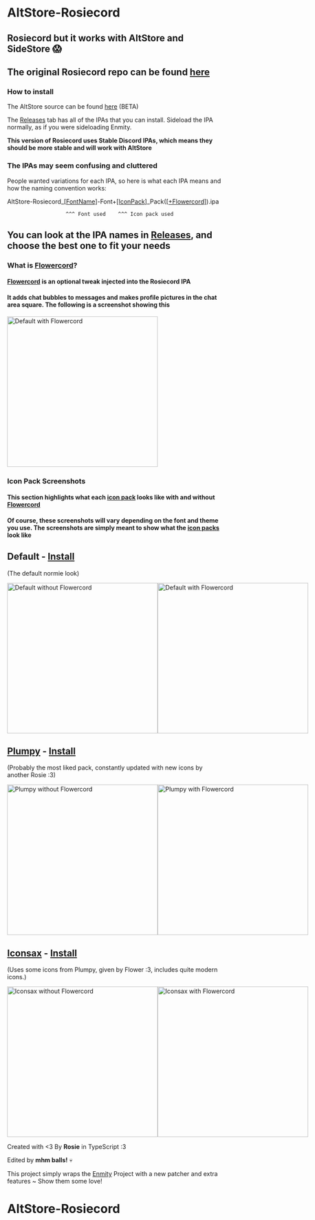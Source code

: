 # AltStore-Rosiecord

## Rosiecord but it works with AltStore and SideStore :scream:

## The original Rosiecord repo can be found [here](https://github.com/acquitelol/rosiecord) ##

### How to install

The AltStore source can be found [here](raw.githubusercontent.com/YangTheParrot/AltStore-Rosiecord/main/source.json) (BETA)

The [Releases](https://github.com/YangTheParrot/AltStore-Rosiecord/releases/) tab has all of the IPAs that you can install. Sideload the IPA normally, as if you were sideloading Enmity.

**This version of Rosiecord uses Stable Discord IPAs, which means they should be more stable and will work with AltStore**

### The IPAs may seem confusing and cluttered

People wanted variations for each IPA, so here is what each IPA means and how the naming convention works:

AltStore-Rosiecord_[[FontName]](https://github.com/YangTheParrot/AltStore-Rosiecord/tree/master/Fonts/woff2)-Font+[[IconPack]](https://github.com/YangTheParrot/AltStore-Rosiecord/tree/master/Packs)_Pack([[+Flowercord]](https://github.com/YangTheParrot/AltStore-Rosiecord/tree/main/Tweaks/Flowercord)).ipa

                       ^^^ Font used    ^^^ Icon pack used

## You can look at the IPA names in [Releases](https://github.com/YangTheParrot/AltStore-Rosiecord/releases/), and choose the best one to fit your needs

### What is [Flowercord](https://github.com/YangTheParrot/AltStore-Rosiecord/tree/main/Tweaks/Flowercord)?

#### [Flowercord](https://github.com/YangTheParrot/AltStore-Rosiecord/tree/main/Tweaks/Flowercord) is an optional tweak injected into the Rosiecord IPA

#### It adds chat bubbles to messages and makes profile pictures in the chat area square. The following is a screenshot showing this

<img width="350" alt="Default with Flowercord" src="Mocks/Default_Flowercord.png">

### Icon Pack Screenshots

#### This section highlights what each [icon pack](https://github.com/YangTheParrot/AltStore-Rosiecord/tree/master/Packs/) looks like with and without [Flowercord](https://github.com/YangTheParrot/AltStore-Rosiecord/tree/main/Tweaks/Flowercord)

#### Of course, these screenshots will vary depending on the font and theme you use. The screenshots are simply meant to show what the [icon packs](https://github.com/YangTheParrot/AltStore-Rosiecord/tree/master/Packs/) look like

## Default - [Install](https://github.com/YangTheParrot/AltStore-Rosiecord/releases/latest)

(The default normie look)
<div style='display: flex;' align='left'>
  <img width="350" alt="Default without Flowercord" src="Mocks/Default.png">
  <img width="350" alt="Default with Flowercord" src="Mocks/Default_Flowercord.png">
</div>

## [Plumpy](https://github.com/YangTheParrot/AltStore-Rosiecord/tree/master/Packs/Plumpy) - [Install](https://github.com/YangTheParrot/AltStore-Rosiecord/releases/latest)

(Probably the most liked pack, constantly updated with new icons by another Rosie :3)
<div style='display: flex;' align='left'>
  <img width="350" alt="Plumpy without Flowercord" src="Mocks/Plumpy.png">
  <img width="350" alt="Plumpy with Flowercord" src="Mocks/Plumpy_Flowercord.png">
</div>

## [Iconsax](https://github.com/YangTheParrot/AltStore-Rosiecord/tree/master/Packs/Iconsax) - [Install](https://github.com/YangTheParrot/AltStore-Rosiecord/releases/latest)

(Uses some icons from Plumpy, given by Flower :3, includes quite modern icons.)
<div style='display: flex;' align='left'>
  <img width="350" alt="Iconsax without Flowercord" src="Mocks/Iconsax.png">
  <img width="350" alt="Iconsax with Flowercord" src="Mocks/Iconsax_Flowercord.png">
</div>

Created with <3 By **Rosie** in TypeScript :3

Edited by **mhm balls!** :skull:

This project simply wraps the [Enmity](https://github.com/enmity-mod/enmity) Project with a new patcher and extra features ~ Show them some love!
# AltStore-Rosiecord